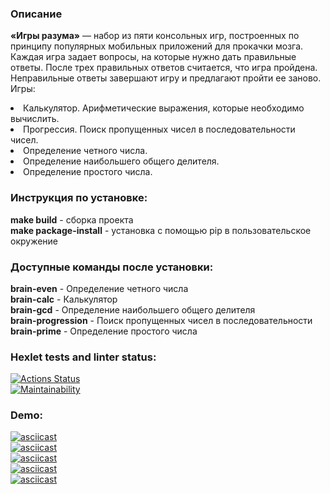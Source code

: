<h3 align="left">Описание</h3>

 <b>«Игры разума»</b> — набор из пяти консольных игр, построенных по принципу популярных мобильных приложений для прокачки мозга. Каждая игра задает вопросы, на которые нужно дать правильные ответы. После трех правильных ответов считается, что игра пройдена. Неправильные ответы завершают игру и предлагают пройти ее заново. Игры:

<li>Калькулятор. Арифметические выражения, которые необходимо вычислить.</li>
<li>Прогрессия. Поиск пропущенных чисел в последовательности чисел.</li>
<li>Определение четного числа.</li>
<li>Определение наибольшего общего делителя.</li>
<li>Определение простого числа.</li>

<h3 align="left">Инструкция по установке:</h3>

 <b>make build</b> - сборка проекта<br> 
 <b>make package-install</b> - установка с помощью pip в пользовательское окружение

<h3 align="left">Доступные команды после установки:</h3>

<b>brain-even</b> - Определение четного числа<br>
<b>brain-calc</b> - Калькулятор<br>
<b>brain-gcd</b> - Определение наибольшего общего делителя<br>
<b>brain-progression</b> - Поиск пропущенных чисел в последовательности<br>
<b>brain-prime</b> - Определение простого числа<br>

### Hexlet tests and linter status:
[![Actions Status](https://github.com/NikGor/python-project-49/workflows/hexlet-check/badge.svg)](https://github.com/NikGor/python-project-49/actions)<br>
[![Maintainability](https://api.codeclimate.com/v1/badges/3a9eede6c803805091f8/maintainability)](https://codeclimate.com/github/NikGor/python-project-49/maintainability)

<h3 align="left">Demo:</h3>

[![asciicast](https://asciinema.org/a/76kjxFLKsJR47PzRA6XZlgFHd.svg)](https://asciinema.org/a/76kjxFLKsJR47PzRA6XZlgFHd)<br>
[![asciicast](https://asciinema.org/a/k8MOp51rZEp7WoqiyT2nHaL9t.svg)](https://asciinema.org/a/k8MOp51rZEp7WoqiyT2nHaL9t)<br>
[![asciicast](https://asciinema.org/a/uR1UWpDUqGuWMA1Ci8afwtC9M.svg)](https://asciinema.org/a/uR1UWpDUqGuWMA1Ci8afwtC9M)<br>
[![asciicast](https://asciinema.org/a/3xbmEaBoe2YgQ2Rc6mpaedWZs.svg)](https://asciinema.org/a/3xbmEaBoe2YgQ2Rc6mpaedWZs)<br>
[![asciicast](https://asciinema.org/a/9UCRGVzLZHpyPk8b9tX7xjAUU.svg)](https://asciinema.org/a/9UCRGVzLZHpyPk8b9tX7xjAUU)<br>